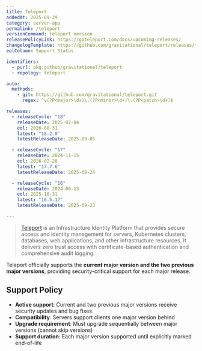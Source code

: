 ```yaml
---
title: Teleport
addedAt: 2025-09-29
category: server-app
permalink: /teleport
versionCommand: teleport version
releasePolicyLink: https://goteleport.com/docs/upcoming-releases/
changelogTemplate: https://github.com/gravitational/teleport/releases/tag/v__LATEST__
eolColumn: Support Status

identifiers:
  - purl: pkg:github/gravitational/teleport
  - repology: teleport

auto:
  methods:
    - git: https://github.com/gravitational/teleport.git
      regex: ^v(?P<major>\d+)\.(?P<minor>\d+)\.(?P<patch>\d+)$

releases:
  - releaseCycle: "18"
    releaseDate: 2025-07-04
    eol: 2026-08-31
    latest: "18.2.0"
    latestReleaseDate: 2025-09-05

  - releaseCycle: "17"
    releaseDate: 2024-11-15
    eol: 2026-02-28
    latest: "17.7.6"
    latestReleaseDate: 2025-09-24

  - releaseCycle: "16"
    releaseDate: 2024-06-13
    eol: 2025-10-31
    latest: "16.5.17"
    latestReleaseDate: 2025-09-23

---
```


> [Teleport](https://goteleport.com/) is an Infrastructure Identity Platform that provides secure access and identity management for servers, Kubernetes clusters, databases, web applications, and other infrastructure resources. It delivers zero trust access with certificate-based authentication and comprehensive audit logging.

Teleport officially supports the **current major version and the two previous major versions**, providing security-critical support for each major release.

## Support Policy

- **Active support**: Current and two previous major versions receive security updates and bug fixes
- **Compatibility**: Servers support clients one major version behind
- **Upgrade requirement**: Must upgrade sequentially between major versions (cannot skip versions)
- **Support duration**: Each major version supported until explicitly marked end-of-life
